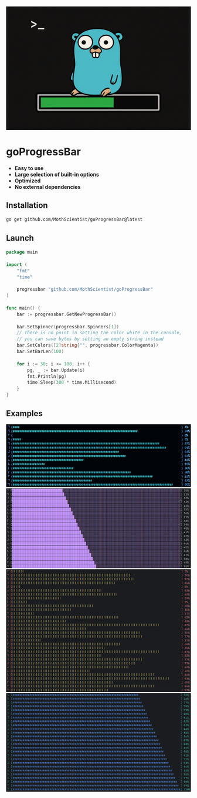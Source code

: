 ![gopher](images/pb_gopher.png)

# goProgressBar

- __Easy to use__
- __Large selection of built-in options__
- __Optimized__
- __No external dependencies__

## Installation

```sh
go get github.com/MothScientist/goProgressBar@latest
```

## Launch

```go
package main

import (
	"fmt"
	"time"

	progressbar "github.com/MothScientist/goProgressBar"
)

func main() {
	bar := progressbar.GetNewProgressBar()

	bar.SetSpinner(progressbar.Spinners[1])
	// There is no point in setting the color white in the console,
	// you can save bytes by setting an empty string instead
	bar.SetColors([2]string{"", progressbar.ColorMagenta})
	bar.SetBarLen(100)

	for i := 30; i <= 100; i++ {
		pg, _ := bar.Update(i)
		fmt.Println(pg)
		time.Sleep(300 * time.Millisecond)
	}
}
```

## Examples

![example4.png](images/example4.png)
![example1.png](images/example1.png)
![example3.png](images/example3.png)
![example2.png](images/example2.png)
